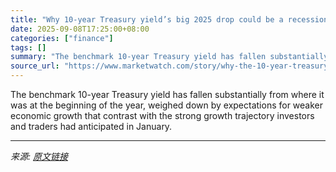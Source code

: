```yaml
---
title: "Why 10-year Treasury yield’s big 2025 drop could be a recession indicator"
date: 2025-09-08T17:25:00+08:00
categories: ["finance"]
tags: []
summary: "The benchmark 10-year Treasury yield has fallen substantially from where it was at the beginning of the year, weighed down by expectations for weaker economic growth that contrast with the strong grow"
source_url: "https://www.marketwatch.com/story/why-the-10-year-treasury-yield-is-falling-toward-its-lowest-levels-of-the-year-9863119e?mod=mw_rss_topstories"
---
```


The benchmark 10-year Treasury yield has fallen substantially from where it was at the beginning of the year, weighed down by expectations for weaker economic growth that contrast with the strong growth trajectory investors and traders had anticipated in January.

---

*来源: [原文链接](https://www.marketwatch.com/story/why-the-10-year-treasury-yield-is-falling-toward-its-lowest-levels-of-the-year-9863119e?mod=mw_rss_topstories)*
